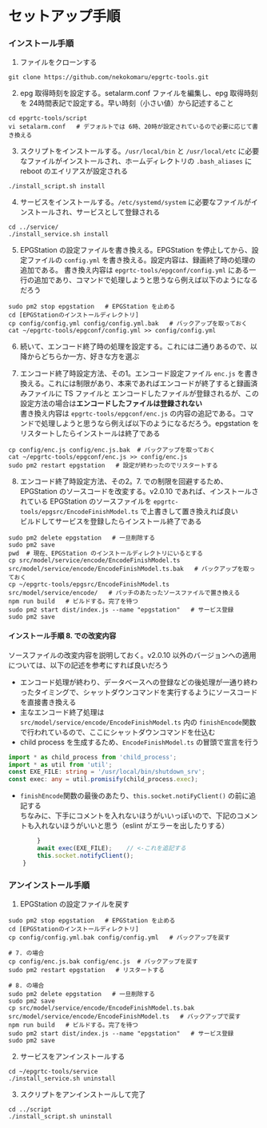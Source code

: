 # セットアップ手順

### インストール手順

1. ファイルをクローンする

```shell:cmd
git clone https://github.com/nekokomaru/epgrtc-tools.git
```

2. epg 取得時刻を設定する。setalarm.conf ファイルを編集し、epg 取得時刻を 24時間表記で設定する。早い時刻（小さい値）から記述すること

```shell:cmd
cd epgrtc-tools/script
vi setalarm.conf   # デフォルトでは 6時、20時が設定されているので必要に応じて書き換える
```

3. スクリプトをインストールする。`/usr/local/bin` と `/usr/local/etc` に必要なファイルがインストールされ、ホームディレクトリの `.bash_aliases` に reboot のエイリアスが設定される

```shell:cmd
./install_script.sh install
```

4. サービスをインストールする。`/etc/systemd/system` に必要なファイルがインストールされ、サービスとして登録される

```shell:cmd
cd ../service/
./install_service.sh install
```

5. EPGStation の設定ファイルを書き換える。EPGStation を停止してから、設定ファイルの `config.yml` を書き換える。設定内容は、録画終了時の処理の追加である。
書き換え内容は `epgrtc-tools/epgconf/config.yml` にある一行の追加であり、コマンドで処理しようと思うなら例えば以下のようになるだろう  

```shell:cmd
sudo pm2 stop epgstation   # EPGStation を止める
cd [EPGStationのインストールディレクトリ]
cp config/config.yml config/config.yml.bak   # バックアップを取っておく
cat ~/epgrtc-tools/epgconf/config.yml >> config/config.yml
```

6. 続いて、エンコード終了時の処理を設定する。これには二通りあるので、以降からどちらか一方、好きな方を選ぶ

7. エンコード終了時設定方法、その1。エンコード設定ファイル `enc.js` を書き換える。これには制限があり、本来であればエンコードが終了すると録画済みファイルに TS ファイルと
エンコードしたファイルが登録されるが、この設定方法の場合は**エンコードしたファイルは登録されない**  
書き換え内容は `epgrtc-tools/epgconf/enc.js` の内容の追記である。コマンドで処理しようと思うなら例えば以下のようになるだろう。epgstation をリスタートしたらインストールは終了である

```shell:cmd
cp config/enc.js config/enc.js.bak  # バックアップを取っておく
cat ~/epgrtc-tools/epgconf/enc.js >> config/enc.js
sudo pm2 restart epgstation   # 設定が終わったのでリスタートする
```
8. エンコード終了時設定方法、その2。7. での制限を回避するため、EPGStation のソースコードを改変する。v2.0.10 であれば、インストールされている EPGStation のソースファイルを
`epgrtc-tools/epgsrc/EncodeFinishModel.ts` で上書きして置き換えれば良い  
ビルドしてサービスを登録したらインストール終了である

```shell:cmd
sudo pm2 delete epgstation   # 一旦削除する
sudo pm2 save
pwd  # 現在、EPGStation のインストールディレクトリにいるとする
cp src/model/service/encode/EncodeFinishModel.ts src/model/service/encode/EncodeFinishModel.ts.bak   # バックアップを取っておく
cp ~/epgrtc-tools/epgsrc/EncodeFinishModel.ts src/model/service/encode/   # パッチのあたったソースファイルで置き換える
npm run build   # ビルドする。完了を待つ
sudo pm2 start dist/index.js --name "epgstation"   # サービス登録
sudo pm2 save
```

#### インストール手順 8. での改変内容
ソースファイルの改変内容を説明しておく。v2.0.10 以外のバージョンへの適用については、以下の記述を参考にすれば良いだろう

* エンコード処理が終わり、データベースへの登録などの後処理が一通り終わったタイミングで、シャットダウンコマンドを実行するようにソースコードを直接書き換える
* 主なエンコード終了処理は `src/model/service/encode/EncodeFinishModel.ts` 内の `finishEncode`関数で行われているので、ここにシャットダウンコマンドを仕込む
* child process を生成するため、`EncodeFinishModel.ts` の冒頭で宣言を行う

```javascript:EncodeFinishModel.ts
import * as child_process from 'child_process';
import * as util from 'util';
const EXE_FILE: string = '/usr/local/bin/shutdown_srv';
const exec: any = util.promisify(child_process.exec);
```

* `finishEncode`関数の最後のあたり、`this.socket.notiFyClient()` の前に追記する    
ちなみに、下手にコメントを入れないほうがいいっぽいので、下記のコメントも入れないほうがいいと思う（eslint がエラーを出したりする）
```javascript:EncodeFinishModel.ts
        }
        await exec(EXE_FILE);    // <-これを追記する
        this.socket.notifyClient();
    }
```
### アンインストール手順

1. EPGStation の設定ファイルを戻す

```shell:cmd
sudo pm2 stop epgstation   # EPGStation を止める
cd [EPGStationのインストールディレクトリ]
cp config/config.yml.bak config/config.yml   # バックアップを戻す
```
```shell:cmd
# 7. の場合
cp config/enc.js.bak config/enc.js  # バックアップを戻す
sudo pm2 restart epgstation   # リスタートする
```
```shell:cmd
# 8. の場合
sudo pm2 delete epgstation   # 一旦削除する
sudo pm2 save
cp src/model/service/encode/EncodeFinishModel.ts.bak src/model/service/encode/EncodeFinishModel.ts   # バックアップで戻す
npm run build   # ビルドする。完了を待つ
sudo pm2 start dist/index.js --name "epgstation"   # サービス登録
sudo pm2 save
```

2. サービスをアンインストールする

```shell:cmd
cd ~/epgrtc-tools/service
./install_service.sh uninstall
```

3. スクリプトをアンインストールして完了

```shell:cmd
cd ../script
./install_script.sh uninstall
```
